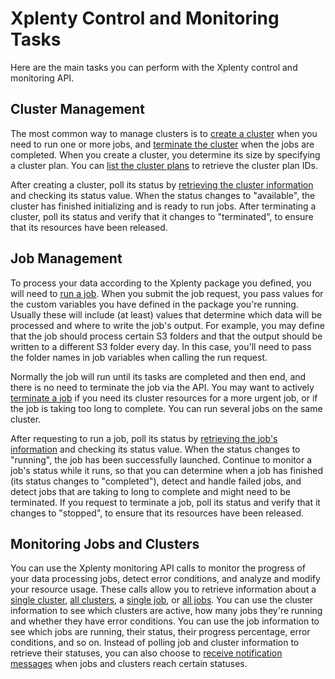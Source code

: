# Xplenty Control and Monitoring Tasks

Here are the main tasks you can perform with the Xplenty control and monitoring API.

## Cluster Management
The most common way to manage clusters is to [create a cluster](https://github.com/xplenty/xplenty-api-doc/blob/master/sections/create-cluster.md) when you need to run one or more jobs, and [terminate the cluster](https://github.com/xplenty/xplenty-api-doc/blob/master/sections/terminate-cluster.md) when the jobs are completed. 
When you create a cluster, you determine its size by specifying a cluster plan. You can [list the cluster plans](https://github.com/xplenty/xplenty-api-doc/blob/master/sections/list-cluster-plans.md) to retrieve the cluster plan IDs.

After creating a cluster, poll its status by [retrieving the cluster information](https://github.com/xplenty/xplenty-api-doc/blob/master/sections/get-cluster-information.md) and checking its status value. When the status changes to "available", the cluster has finished initializing and is ready to run jobs.
After terminating a cluster, poll its status and verify that it changes to "terminated", to ensure that its resources have been released.

## Job Management
To process your data according to the Xplenty package you defined, you will need to [run a job](https://github.com/xplenty/xplenty-api-doc/blob/master/sections/run-job.md). When you submit the job request, you pass values for the custom variables you have defined in the package you're running. Usually these will include (at least) values that determine which data will be processed and where to write the job's output. For example, you may define that the job should process certain S3 folders and that the output should be written to a different S3 folder every day. In this case, you'll need to pass the folder names in job variables when calling the run request.

Normally the job will run until its tasks are completed and then end, and there is no need to terminate the job via the API. You may want to actively [terminate a job](https://github.com/xplenty/xplenty-api-doc/blob/master/sections/terminate-job.md) if you need its cluster resources for a more urgent job, or if the job is taking too long to complete. You can run several jobs on the same cluster.

After requesting to run a job, poll its status by [retrieving the job's information](https://github.com/xplenty/xplenty-api-doc/blob/master/sections/get-job-information.md) and checking its status value. When the status changes to "running", the job has been successfully launched. Continue to monitor a job's status while it runs, so that you can determine when a job has finished (its status changes to "completed"), detect and handle failed jobs, and detect jobs that are taking to long to complete and might need to be terminated. If you request to terminate a job, poll its status and verify that it changes to "stopped", to ensure that its resources have been released.

## Monitoring Jobs and Clusters
You can use the Xplenty monitoring API calls to monitor the progress of your data processing jobs, detect error conditions, and analyze and modify your resource usage. These calls allow you to retrieve information about a [single cluster](https://github.com/xplenty/xplenty-api-doc/blob/master/sections/get-cluster-information.md), [all clusters](https://github.com/xplenty/xplenty-api-doc/blob/master/sections/list-clusters.md), a [single job](https://github.com/xplenty/xplenty-api-doc/blob/master/sections/get-job-information.md), or [all jobs](https://github.com/xplenty/xplenty-api-doc/blob/master/sections/list-jobs.md). You can use the cluster information to see which clusters are active, how many jobs they're running and whether they have error conditions. You can use the job information to see which jobs are running, their status, their progress percentage, error conditions, and so on.
Instead of polling job and cluster information to retrieve their statuses, you can also choose to [receive notification messages](https://github.com/xplenty/xplenty-api-doc/blob/master/sections/watch-clusters-and-jobs.md) when jobs and clusters reach certain statuses.

